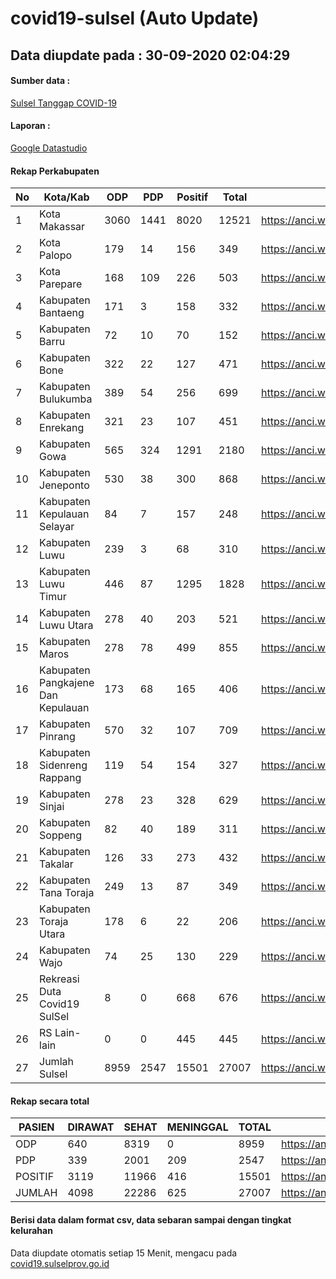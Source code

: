 
# covid19-sulsel (Auto Update)

## Data diupdate pada : 30-09-2020 02:04:29

#### Sumber data :
[Sulsel Tanggap COVID-19](https://covid19.sulselprov.go.id)

#### Laporan :
[Google Datastudio](https://datastudio.google.com/s/jythWGc1j4w)

#### Rekap Perkabupaten 
|No|Kota/Kab|ODP|PDP|Positif|Total|Link|
| --- | --- | --- | --- | --- | --- | --- |
|1|Kota Makassar|3060|1441|8020|12521|https://anci.web.id/cor/kota_makassar|
|2|Kota Palopo|179|14|156|349|https://anci.web.id/cor/kota_palopo|
|3|Kota Parepare|168|109|226|503|https://anci.web.id/cor/kota_parepare|
|4|Kabupaten Bantaeng|171|3|158|332|https://anci.web.id/cor/kabupaten_bantaeng|
|5|Kabupaten Barru|72|10|70|152|https://anci.web.id/cor/kabupaten_barru|
|6|Kabupaten Bone|322|22|127|471|https://anci.web.id/cor/kabupaten_bone|
|7|Kabupaten Bulukumba|389|54|256|699|https://anci.web.id/cor/kabupaten_bulukumba|
|8|Kabupaten Enrekang|321|23|107|451|https://anci.web.id/cor/kabupaten_enrekang|
|9|Kabupaten Gowa|565|324|1291|2180|https://anci.web.id/cor/kabupaten_gowa|
|10|Kabupaten Jeneponto|530|38|300|868|https://anci.web.id/cor/kabupaten_jeneponto|
|11|Kabupaten Kepulauan Selayar|84|7|157|248|https://anci.web.id/cor/kabupaten_kepulauan_selayar|
|12|Kabupaten Luwu|239|3|68|310|https://anci.web.id/cor/kabupaten_luwu|
|13|Kabupaten Luwu Timur|446|87|1295|1828|https://anci.web.id/cor/kabupaten_luwu_timur|
|14|Kabupaten Luwu Utara|278|40|203|521|https://anci.web.id/cor/kabupaten_luwu_utara|
|15|Kabupaten Maros|278|78|499|855|https://anci.web.id/cor/kabupaten_maros|
|16|Kabupaten Pangkajene Dan Kepulauan|173|68|165|406|https://anci.web.id/cor/kabupaten_pangkajene_dan_kepulauan|
|17|Kabupaten Pinrang|570|32|107|709|https://anci.web.id/cor/kabupaten_pinrang|
|18|Kabupaten Sidenreng Rappang|119|54|154|327|https://anci.web.id/cor/kabupaten_sidenreng_rappang|
|19|Kabupaten Sinjai|278|23|328|629|https://anci.web.id/cor/kabupaten_sinjai|
|20|Kabupaten Soppeng|82|40|189|311|https://anci.web.id/cor/kabupaten_soppeng|
|21|Kabupaten Takalar|126|33|273|432|https://anci.web.id/cor/kabupaten_takalar|
|22|Kabupaten Tana Toraja|249|13|87|349|https://anci.web.id/cor/kabupaten_tana_toraja|
|23|Kabupaten Toraja Utara|178|6|22|206|https://anci.web.id/cor/kabupaten_toraja_utara|
|24|Kabupaten Wajo|74|25|130|229|https://anci.web.id/cor/kabupaten_wajo|
|25|Rekreasi Duta Covid19 SulSel|8|0|668|676|https://anci.web.id/cor/rekreasi_duta_covid19_sulsel|
|26|RS Lain-lain|0|0|445|445|https://anci.web.id/cor/rs_lain-lain|
|27|Jumlah Sulsel|8959|2547|15501|27007|https://anci.web.id/cor/jumlah_sulsel|

#### Rekap secara total

| PASIEN | DIRAWAT | SEHAT | MENINGGAL | TOTAL | LINK |
| ---- | -------- | ---- | ---- |  ---- | ---- |
| ODP | 640 | 8319 | 0 | 8959 | https://anci.web.id/cor/odp_detail.html |
| PDP | 339 | 2001 | 209 | 2547 | https://anci.web.id/cor/pdp_detail.html |
| POSITIF | 3119 | 11966 | 416 | 15501 | https://anci.web.id/cor/positif_detail.html |
| JUMLAH | 4098 | 22286 | 625 | 27007 | https://anci.web.id/cor/jumlah_sulsel/ |

 
#### Berisi data dalam format csv, data sebaran sampai dengan tingkat kelurahan

Data diupdate otomatis setiap 15 Menit, mengacu pada [covid19.sulselprov.go.id](https://covid19.sulselprov.go.id)

